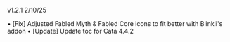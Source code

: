v1.2.1 2/10/25

• [Fix] Adjusted Fabled Myth & Fabled Core icons to fit better with Blinkii's addon
• [Update] Update toc for Cata 4.4.2
